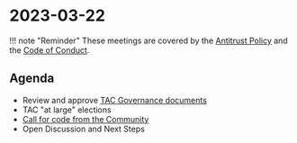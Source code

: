 # 2023-03-22

!!! note "Reminder"
    These meetings are covered by the [Antitrust Policy](../governance/antitrust.md) and the [Code of Conduct](../governance/code-of-conduct.md).

## Agenda
- Review and approve [TAC Governance documents](../governance/index.md)
- TAC "at large" elections
- [Call for code from the Community](https://github.com/openwallet-foundation/project-proposals)
- Open Discussion and Next Steps

